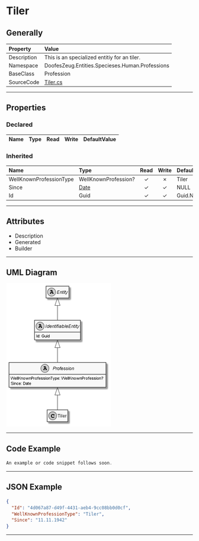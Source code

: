 ﻿# Tiler

## Generally

|Property|Value|
|:-|:-|
|Description|This is an specialized entitiy for an tiler.|
|Namespace|DoofesZeug.Entities.Specieses.Human.Professions|
|BaseClass|Profession|
|SourceCode|[Tiler.cs](../../../../DoofesZeug.Library/Src/Entities/Specieses/Human/Professions/Tiler.cs)|

---

## Properties

### Declared

|Name|Type|Read|Write|DefaultValue|
|:---|:---|:--:|:---:|:-----------|

### Inherited

|Name|Type|Read|Write|DefaultValue|
|:---|:---|:--:|:---:|:-----------|
|WellKnownProfessionType|WellKnownProfession?|&#x2713;|&#x2717;|Tiler|
|Since|[Date](../../Entities/DoofesZeug.Entities.DateAndTime/Date.md)|&#x2713;|&#x2713;|NULL|
|Id|Guid|&#x2713;|&#x2713;|Guid.NewGuid()|

---

## Attributes

- Description
- Generated
- Builder

---

## UML Diagram

![Tiler.png](./Tiler.png "Tiler")

---

## Code Example

```cs
An example or code snippet follows soon.
```

---

## JSON Example

```json
{
  "Id": "4d067a87-d49f-4431-aeb4-9cc08bb0d0cf",
  "WellKnownProfessionType": "Tiler",
  "Since": "11.11.1942"
}
```

---

